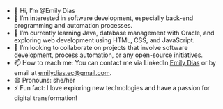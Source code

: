 - 👋 Hi, I’m @Emily Dias
- 👀 I’m interested in software development, especially back-end programming and automation processes.
- 🌱 I’m currently learning Java, database management with Oracle, and exploring web development using HTML, CSS, and JavaScript.
- 💞️ I’m looking to collaborate on projects that involve software development, process automation, or any open-source initiatives.
- 📫 How to reach me: You can contact me via LinkedIn [Emily Dias](https://www.linkedin.com/in/emily-dias-b09a30173/) or by email at emilydias.ec@gmail.com.
- 😄 Pronouns: she/her
- ⚡ Fun fact: I love exploring new technologies and have a passion for digital transformation!


<!---
EmilyCDias/EmilyCDias is a ✨ special ✨ repository because its `README.md` (this file) appears on your GitHub profile.
You can click the Preview link to take a look at your changes.
--->
